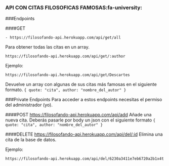 ### API CON CITAS FILOSOFICAS FAMOSAS:fa-university:

###Endpoints



####GET


    - https://filosofando-api.herokuapp.com/api/get/all
Para obtener todas las citas en un array.

	https://filosofando-api.herokuapp.com/api/get/:author
Ejemplo:

	https://filosofando-api.herokuapp.com/api/get/Descartes
Devuelve un array con algunas de sus citas más famosas en el siguiente formato.
`{
	quote: "cita",
	author: "nombre_del_autor"
}`


###Private Endpoints
Para acceder a estos endpoints necesitas  el permiso del administrador (yo).

####POST
	https://filosofando-api.herokuapp.com/api/add
Añade una nueva cita.
Deberás pasarle por body un json con el siguiente formato  `{
	quote: "cita",
	author: "nombre_del_autor"
}`

####DELETE
	https://filosofando-api.herokuapp.com/api/del/:id
Elimina una cita de la base de datos.

Ejemplo:

	https://filosofando-api.herokuapp.com/api/del/6230a3411e7eb6720a2b1x4t
